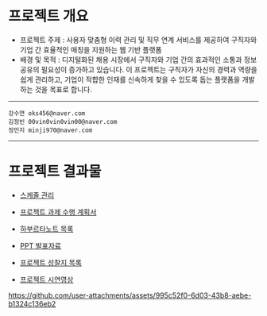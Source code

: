 #  프로젝트 개요

- 프로젝트 주제 : 사용자 맞춤형 이력 관리 및 직무 연계 서비스를 제공하여 구직자와 기업 간 효율적인 매칭을 지원하는 웹 기반 플랫폼
- 배경 및 목적 : 디지털화된 채용 시장에서 구직자와 기업 간의 효과적인 소통과 정보 공유의 필요성이 증가하고 있습니다. 이 프로젝트는 구직자가 자신의 경력과 역량을 쉽게 관리하고, 기업이 적합한 인재를 신속하게 찾을 수 있도록 돕는 플랫폼을 개발하는 것을 목표로 합니다.

---
```
강수연 oks456@naver.com
김정빈 00vin0vin0vin00@naver.com
정민지 minji970@naver.com
```

---

# 프로젝트 결과물

- [스케줄 관리](https://github.com/users/000vin000/projects/2/views/3)
- [프로젝트 과제 수행 계획서](1_프로젝트_과제_수행_계획서.md)
- [하부르타노트 목록](2_하브루타_노트_목록.md)
- [PPT 발표자료](이슈메이커.pptx)
- [프로젝트 성찰지 목록](3_프로젝트_성찰지_목록.md)

- [프로젝트 시연영상](프로젝트_영상.mp4)

https://github.com/user-attachments/assets/995c52f0-6d03-43b8-aebe-b1324c136eb2


